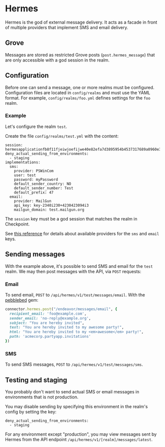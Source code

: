 Hermes
======

Hermes is the god of external message delivery. It acts as a facade in front of multiple providers that implement SMS and email delivery.

## Grove

Messages are stored as restricted Grove posts (`post.hermes_message`) that are only accessible with a god session in the realm.

## Configuration

Before one can send a message, one or more realms must be configured. Configuration files are located in `config/realms` and must use the YAML format. For example, `config/realms/foo.yml` defines settings for the `foo` realm.

### Example

Let's configure the realm `test`.

Create the file `config/realms/test.yml` with the content:

  ```
  session: hermesapplicationfb8f11fjeiwjoefijwe40e82efa7d3895954b4537317689a0960e35c67076
  deny_actual_sending_from_environments:
    - staging
  implementations:
    sms:
      provider: PSWinCom
      user: test
      password: myPassword
      default_sender_country: NO
      default_sender_number: Test
      default_prefix: 47
    email:
      provider: MailGun
      api_key: key-2340i230+4230423094i3
      mailgun_domain: test.mailgun.org
  ```

The ``session`` key must be a god session that matches the realm in Checkpoint.

See [this reference](./PROVIDERS.md) for details about available providers for the `sms` and `email` keys.

## Sending messages

With the example above, it's possible to send SMS and email for the `test` realm. We may then post messages with the API, via `POST` requests:

### Email

To send email, `POST` to `/api/hermes/v1/test/messages/email`. With the [pebblebed](//github.com/bengler/pebblebed) gem:

```ruby
connector.hermes.post("/endeavor/messages/email", {
  recipient_email: 'foo@example.com',
  sender_email: 'no-reply@example.org',
  subject: "You are hereby invited",
  text: "You are hereby invited to my awesome party!",
  html: "You are hereby invited to my <em>awesome</em> party!",
  path: 'acmecorp.partyapp.invitations'
})
```

### SMS

To send SMS messages, `POST` to `/api/hermes/v1/test/messages/sms`.

## Testing and staging

You probably don't want to send actual SMS or email messages in environments that is not production.

You may disable sending by specifying this environment in the realm's config by setting the key:

```
deny_actual_sending_from_environments:
  - staging
```

For any environment except "production", you may view messages sent by Hermes from the API endpoint `/api/hermes/v1/[realm]/messages/latest`.
